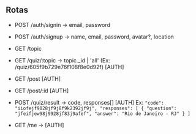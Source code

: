 ## Rotas

- POST /auth/signin -> email, password
- POST /auth/signup -> name, email, password, avatar?, location

- GET /topic

- GET /quiz/:topic -> topic._id | 'all' (Ex: /quiz/605f9b729e76f108f8e0d92f) [AUTH]

- GET /post [AUTH]
- GET /post/:id [AUTH]

- POST /quiz/result -> code, responses[] [AUTH]
  Ex: `
    "code": "iiofejf9028jf9j8f9k2392jf9j",
    "responses": [
      {
        "question": "jfeifjew98j9928jf83j9afef",
        "answer": "Rio de Janeiro - RJ"
      }
    ]
  `
- GET /me -> [AUTH]